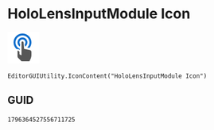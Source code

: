 # HoloLensInputModule Icon
![](/img/HoloLensInputModule%20Icon.png)

``` CSharp
EditorGUIUtility.IconContent("HoloLensInputModule Icon")
```
## GUID
```
1796364527556711725
```
